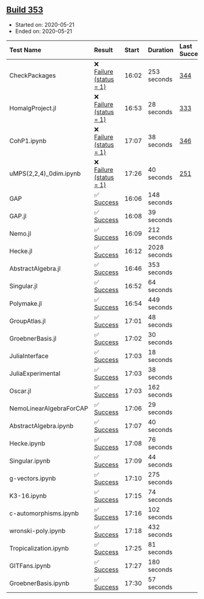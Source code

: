 ## [Build 353](https://oscarci.mathematik.uni-kl.de/job/oscar-julia-1.4/353/)

* Started on: 2020-05-21
* Ended on: 2020-05-21

| Test Name    | Result | Start | Duration | Last Success | First Failure |
|:-------------|:-------|:------|:---------|:-------------|:--------------|
| CheckPackages | ❌ [Failure (status = 1)](https://oscarci.mathematik.uni-kl.de/job/oscar-julia-1.4/353/artifact/logs/build-353/CheckPackages.log) | 16:02 | 253 seconds | [344](https://oscarci.mathematik.uni-kl.de/job/oscar-julia-1.4/344/) | [345](https://oscarci.mathematik.uni-kl.de/job/oscar-julia-1.4/345/) |
| HomalgProject.jl | ❌ [Failure (status = 1)](https://oscarci.mathematik.uni-kl.de/job/oscar-julia-1.4/353/artifact/logs/build-353/HomalgProject.jl.log) | 16:53 | 28 seconds | [333](https://oscarci.mathematik.uni-kl.de/job/oscar-julia-1.4/333/) | [334](https://oscarci.mathematik.uni-kl.de/job/oscar-julia-1.4/334/) |
| CohP1.ipynb | ❌ [Failure (status = 1)](https://oscarci.mathematik.uni-kl.de/job/oscar-julia-1.4/353/artifact/logs/build-353/CohP1.ipynb.log) | 17:07 | 38 seconds | [346](https://oscarci.mathematik.uni-kl.de/job/oscar-julia-1.4/346/) | [347](https://oscarci.mathematik.uni-kl.de/job/oscar-julia-1.4/347/) |
| uMPS(2,2,4)_0dim.ipynb | ❌ [Failure (status = 1)](https://oscarci.mathematik.uni-kl.de/job/oscar-julia-1.4/353/artifact/logs/build-353/uMPS-2-2-4-_0dim.ipynb.log) | 17:26 | 40 seconds | [251](https://oscarci.mathematik.uni-kl.de/job/oscar-julia-1.4/251/) | [252](https://oscarci.mathematik.uni-kl.de/job/oscar-julia-1.4/252/) |
| GAP | ✅ [Success](https://oscarci.mathematik.uni-kl.de/job/oscar-julia-1.4/353/artifact/logs/build-353/GAP.log) | 16:06 | 148 seconds |  |  |
| GAP.jl | ✅ [Success](https://oscarci.mathematik.uni-kl.de/job/oscar-julia-1.4/353/artifact/logs/build-353/GAP.jl.log) | 16:08 | 39 seconds |  |  |
| Nemo.jl | ✅ [Success](https://oscarci.mathematik.uni-kl.de/job/oscar-julia-1.4/353/artifact/logs/build-353/Nemo.jl.log) | 16:09 | 212 seconds |  |  |
| Hecke.jl | ✅ [Success](https://oscarci.mathematik.uni-kl.de/job/oscar-julia-1.4/353/artifact/logs/build-353/Hecke.jl.log) | 16:12 | 2028 seconds |  |  |
| AbstractAlgebra.jl | ✅ [Success](https://oscarci.mathematik.uni-kl.de/job/oscar-julia-1.4/353/artifact/logs/build-353/AbstractAlgebra.jl.log) | 16:46 | 353 seconds |  |  |
| Singular.jl | ✅ [Success](https://oscarci.mathematik.uni-kl.de/job/oscar-julia-1.4/353/artifact/logs/build-353/Singular.jl.log) | 16:52 | 64 seconds |  |  |
| Polymake.jl | ✅ [Success](https://oscarci.mathematik.uni-kl.de/job/oscar-julia-1.4/353/artifact/logs/build-353/Polymake.jl.log) | 16:54 | 449 seconds |  |  |
| GroupAtlas.jl | ✅ [Success](https://oscarci.mathematik.uni-kl.de/job/oscar-julia-1.4/353/artifact/logs/build-353/GroupAtlas.jl.log) | 17:01 | 48 seconds |  |  |
| GroebnerBasis.jl | ✅ [Success](https://oscarci.mathematik.uni-kl.de/job/oscar-julia-1.4/353/artifact/logs/build-353/GroebnerBasis.jl.log) | 17:02 | 30 seconds |  |  |
| JuliaInterface | ✅ [Success](https://oscarci.mathematik.uni-kl.de/job/oscar-julia-1.4/353/artifact/logs/build-353/JuliaInterface.log) | 17:03 | 18 seconds |  |  |
| JuliaExperimental | ✅ [Success](https://oscarci.mathematik.uni-kl.de/job/oscar-julia-1.4/353/artifact/logs/build-353/JuliaExperimental.log) | 17:03 | 38 seconds |  |  |
| Oscar.jl | ✅ [Success](https://oscarci.mathematik.uni-kl.de/job/oscar-julia-1.4/353/artifact/logs/build-353/Oscar.jl.log) | 17:03 | 162 seconds |  |  |
| NemoLinearAlgebraForCAP | ✅ [Success](https://oscarci.mathematik.uni-kl.de/job/oscar-julia-1.4/353/artifact/logs/build-353/NemoLinearAlgebraForCAP.log) | 17:06 | 29 seconds |  |  |
| AbstractAlgebra.ipynb | ✅ [Success](https://oscarci.mathematik.uni-kl.de/job/oscar-julia-1.4/353/artifact/logs/build-353/AbstractAlgebra.ipynb.log) | 17:07 | 40 seconds |  |  |
| Hecke.ipynb | ✅ [Success](https://oscarci.mathematik.uni-kl.de/job/oscar-julia-1.4/353/artifact/logs/build-353/Hecke.ipynb.log) | 17:08 | 76 seconds |  |  |
| Singular.ipynb | ✅ [Success](https://oscarci.mathematik.uni-kl.de/job/oscar-julia-1.4/353/artifact/logs/build-353/Singular.ipynb.log) | 17:09 | 44 seconds |  |  |
| g-vectors.ipynb | ✅ [Success](https://oscarci.mathematik.uni-kl.de/job/oscar-julia-1.4/353/artifact/logs/build-353/g-vectors.ipynb.log) | 17:10 | 275 seconds |  |  |
| K3-16.ipynb | ✅ [Success](https://oscarci.mathematik.uni-kl.de/job/oscar-julia-1.4/353/artifact/logs/build-353/K3-16.ipynb.log) | 17:15 | 74 seconds |  |  |
| c-automorphisms.ipynb | ✅ [Success](https://oscarci.mathematik.uni-kl.de/job/oscar-julia-1.4/353/artifact/logs/build-353/c-automorphisms.ipynb.log) | 17:16 | 102 seconds |  |  |
| wronski-poly.ipynb | ✅ [Success](https://oscarci.mathematik.uni-kl.de/job/oscar-julia-1.4/353/artifact/logs/build-353/wronski-poly.ipynb.log) | 17:18 | 432 seconds |  |  |
| Tropicalization.ipynb | ✅ [Success](https://oscarci.mathematik.uni-kl.de/job/oscar-julia-1.4/353/artifact/logs/build-353/Tropicalization.ipynb.log) | 17:25 | 81 seconds |  |  |
| GITFans.ipynb | ✅ [Success](https://oscarci.mathematik.uni-kl.de/job/oscar-julia-1.4/353/artifact/logs/build-353/GITFans.ipynb.log) | 17:27 | 180 seconds |  |  |
| GroebnerBasis.ipynb | ✅ [Success](https://oscarci.mathematik.uni-kl.de/job/oscar-julia-1.4/353/artifact/logs/build-353/GroebnerBasis.ipynb.log) | 17:30 | 57 seconds |  |  |
